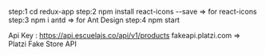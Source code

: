 step:1 cd redux-app
step:2 npm install react-icons --save => for react-icons
step:3 npm i antd => for Ant Design
step:4 npm start

Api Key : https://api.escuelajs.co/api/v1/products
fakeapi.platzi.com => Platzi Fake Store API
